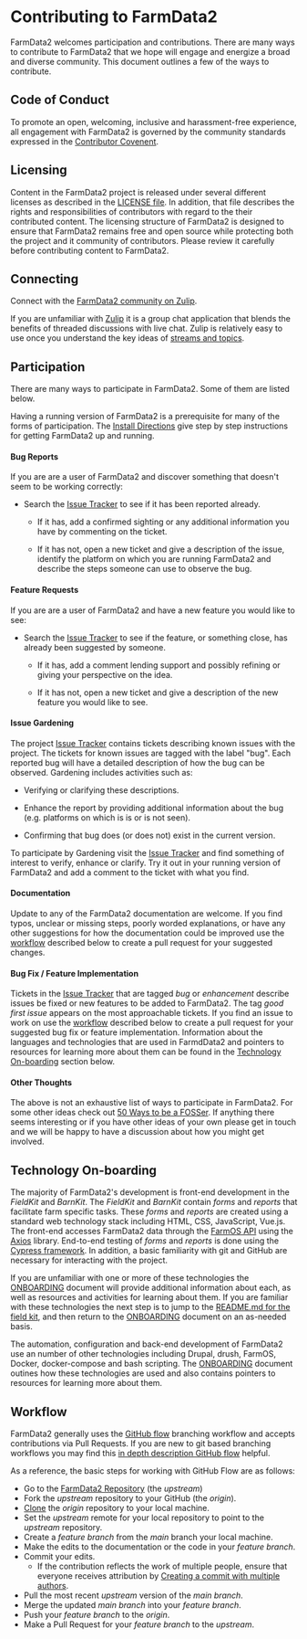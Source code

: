 # Contributing to FarmData2 #

FarmData2 welcomes participation and contributions. There are many ways to contribute to FarmData2 that we hope will engage and energize a broad and diverse community. This document outlines a few of the ways to contribute.

## Code of Conduct ##

To promote an open, welcoming, inclusive and harassment-free experience, all engagement with FarmData2 is governed by the community standards expressed in the [Contributor Covenent](CODE_OF_CONDUCT.md).

## Licensing ##

Content in the FarmData2 project is released under several different licenses as described in the [LICENSE file](LICENSE.md). In addition, that file describes the rights and responsibilities of contributors with regard to the their contributed content. The licensing structure of FarmData2 is designed to ensure that FarmData2 remains free and open source while protecting both the project and it community of contributors. Please review it carefully before contributing content to FarmData2.

## Connecting ##

Connect with the [FarmData2 community on Zulip](https://farmdata2.zulipchat.com/#narrow/stream/270883-general).

If you are unfamiliar with [Zulip](https://zulip.com/) it is a group chat application that blends the benefits of threaded discussions with live chat. Zulip is relatively easy to use once you understand the key ideas of [streams and topics](https://zulip.com/help/about-streams-and-topics).

## Participation ##

There are many ways to participate in FarmData2. Some of them are listed below.  

Having a running version of FarmData2 is a prerequisite for many of the forms of participation.  The [Install Directions] give step by step instructions for getting FarmData2 up and running.

[Install Directions]: INSTALL.md

#### Bug Reports ####

If you are are a user of FarmData2 and discover something that doesn't seem to be working correctly:

  * Search the [Issue Tracker] to see if it has been reported already.

    * If it has, add a confirmed sighting or any additional information you have by commenting on the ticket.

    * If it has not, open a new ticket and give a description of the issue, identify the platform on which you are running FarmData2 and describe the steps someone can use to observe the bug.

[Issue Tracker]: https://github.com/DickinsonCollege/FarmData2/issues

#### Feature Requests ####

If you are are a user of FarmData2 and have a new feature you would like to see:

  * Search the [Issue Tracker] to see if the feature, or something close, has already been suggested by someone.

    * If it has, add a comment lending support and possibly refining or giving your perspective on the idea.

    * If it has not, open a new ticket and give a description of the new feature you would like to see.

#### Issue Gardening ####

The project [Issue Tracker] contains tickets describing known issues with the project.  The tickets for known issues are tagged with the label "bug".  Each reported bug will have a detailed description of how the bug can be observed. Gardening includes activities such as:

  * Verifying or clarifying these descriptions.

  * Enhance the report by providing additional information about the bug (e.g. platforms on which is is or is not seen).

  * Confirming that bug does (or does not) exist in the current version.

To participate by Gardening visit the [Issue Tracker] and find something of interest to verify, enhance or clarify.  Try it out in your running version of FarmData2 and add a comment to the ticket with what you find.

#### Documentation ####

Update to any of the FarmData2 documentation are welcome.  If you find typos, unclear or missing steps, poorly worded explanations, or have any other suggestions for how the documentation could be improved use the [workflow](#workflow) described below to create a pull request for your suggested changes.

#### Bug Fix / Feature Implementation ####

Tickets in the [Issue Tracker] that are tagged _bug_ or _enhancement_ describe issues be fixed or new features to be added to FarmData2. The tag _good first issue_ appears on the most approachable tickets.  If you find an issue to work on use the [workflow](#workflow) described below to create a pull request for your suggested bug fix or feature implementation. Information about the languages and technologies that are used in FarmdData2 and pointers to resources for learning more about them can be found in the [Technology On-boarding](#technology-on-boarding) section below.

#### Other Thoughts ####

The above is not an exhaustive list of ways to participate in FarmData2. For some other ideas check out [50 Ways to be a FOSSer](http://foss2serve.org/index.php/50_Ways_to_be_a_FOSSer). If anything there seems interesting or if you have other ideas of your own please get in touch and we will be happy to have a discussion about how you might get involved.

## Technology On-boarding ##

The majority of FarmData2's development is front-end development in the _FieldKit_ and _BarnKit_. The _FieldKit_ and _BarnKit_ contain _forms_ and _reports_ that facilitate farm specific tasks. These _forms_ and _reports_ are created using a standard web technology stack including HTML, CSS, JavaScript, Vue.js. The front-end accesses FarmData2 data through the [FarmOS API](https://farmos.org/development/api/) using the [Axios](https://github.com/axios/axios) library. End-to-end testing of _forms_ and _reports_ is done using the [Cypress framework](https://www.cypress.io/). In addition, a basic familiarity with git and GitHub are necessary for interacting with the project.

If you are unfamiliar with one or more of these technologies the [ONBOARDING](ONBOARDING.md) document will provide additional information about each, as well as resources and activities for learning about them. If you are familiar with these technologies the next step is to jump to the [README.md for the field kit](farmdata2_modules/fd2_field_kit/README.md), and then return to the [ONBOARDING](ONBOARDING.md) document on an as-needed basis.

The automation, configuration and back-end development of FarmData2 use an number of other technologies including Drupal, drush, FarmOS, Docker, docker-compose and bash scripting. The [ONBOARDING](ONBOARDING.md) document outines how these technologies are used and also contains pointers to resources for learning more about them.

## Workflow ##

FarmData2 generally uses the [GitHub flow](https://guides.github.com/introduction/flow/) branching workflow and accepts contributions via Pull Requests. If you are new to git based branching workflows you may find this [in depth description GitHub flow](https://githubflow.github.io/) helpful.

As a reference, the basic steps for working with GitHub Flow are as follows:

  * Go to the [FarmData2 Repository] (the _upstream_)
  * Fork the _upstream_ repository to your GitHub (the _origin_).
  * [Clone] the _origin_ repository to your local machine.
  * Set the  _upstream_ remote for your local repository to point to the _upstream_ repository.
  * Create a _feature branch_ from the _main_ branch your local machine.
  * Make the edits to the documentation or the code in your _feature branch_.
  * Commit your edits.
    * If the contribution reflects the work of multiple people, ensure that
    everyone receives attribution by [Creating a commit with multiple authors].
  * Pull the most recent _upstream_ version of the _main branch_.
  * Merge the updated _main branch_ into your _feature branch_.
  * Push your _feature branch_ to the _origin_.
  * Make a Pull Request for your _feature branch_ to the _upstream_.  

[Clone]: https://docs.github.com/en/free-pro-team@latest/github/creating-cloning-and-archiving-repositories/cloning-a-repository
[FarmData2 Repository]: https://github.com/DickinsonCollege/FarmData2
[Creating a commit with multiple authors]: https://docs.github.com/en/free-pro-team@latest/github/committing-changes-to-your-project/creating-a-commit-with-multiple-authors
